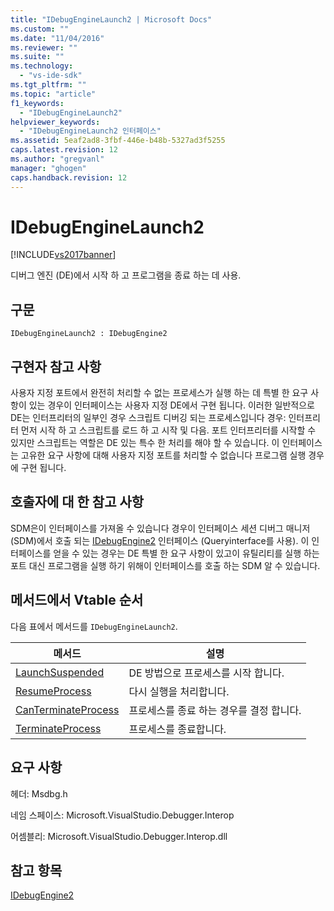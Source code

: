 ```yaml
---
title: "IDebugEngineLaunch2 | Microsoft Docs"
ms.custom: ""
ms.date: "11/04/2016"
ms.reviewer: ""
ms.suite: ""
ms.technology: 
  - "vs-ide-sdk"
ms.tgt_pltfrm: ""
ms.topic: "article"
f1_keywords: 
  - "IDebugEngineLaunch2"
helpviewer_keywords: 
  - "IDebugEngineLaunch2 인터페이스"
ms.assetid: 5eaf2ad8-3fbf-446e-b48b-5327ad3f5255
caps.latest.revision: 12
ms.author: "gregvanl"
manager: "ghogen"
caps.handback.revision: 12
---
```

# IDebugEngineLaunch2
[!INCLUDE[vs2017banner](../../../code-quality/includes/vs2017banner.md)]

디버그 엔진 \(DE\)에서 시작 하 고 프로그램을 종료 하는 데 사용.  
  
## 구문  
  
```  
IDebugEngineLaunch2 : IDebugEngine2  
```  
  
## 구현자 참고 사항  
 사용자 지정 포트에서 완전히 처리할 수 없는 프로세스가 실행 하는 데 특별 한 요구 사항이 있는 경우이 인터페이스는 사용자 지정 DE에서 구현 됩니다.  이러한 일반적으로 DE는 인터프리터의 일부인 경우 스크립트 디버깅 되는 프로세스입니다 경우: 인터프리터 먼저 시작 하 고 스크립트를 로드 하 고 시작 및 다음.  포트 인터프리터를 시작할 수 있지만 스크립트는 역할은 DE 있는 특수 한 처리를 해야 할 수 있습니다.  이 인터페이스는 고유한 요구 사항에 대해 사용자 지정 포트를 처리할 수 없습니다 프로그램 실행 경우에 구현 됩니다.  
  
## 호출자에 대 한 참고 사항  
 SDM은이 인터페이스를 가져올 수 있습니다 경우이 인터페이스 세션 디버그 매니저 \(SDM\)에서 호출 되는 [IDebugEngine2](../../../extensibility/debugger/reference/idebugengine2.md) 인터페이스 \(Queryinterface를 사용\).  이 인터페이스를 얻을 수 있는 경우는 DE 특별 한 요구 사항이 있고이 유틸리티를 실행 하는 포트 대신 프로그램을 실행 하기 위해이 인터페이스를 호출 하는 SDM 알 수 있습니다.  
  
## 메서드에서 Vtable 순서  
 다음 표에서 메서드를 `IDebugEngineLaunch2`.  
  
|메서드|설명|  
|---------|--------|  
|[LaunchSuspended](../../../extensibility/debugger/reference/idebugenginelaunch2-launchsuspended.md)|DE 방법으로 프로세스를 시작 합니다.|  
|[ResumeProcess](../../../extensibility/debugger/reference/idebugenginelaunch2-resumeprocess.md)|다시 실행을 처리합니다.|  
|[CanTerminateProcess](../../../extensibility/debugger/reference/idebugenginelaunch2-canterminateprocess.md)|프로세스를 종료 하는 경우를 결정 합니다.|  
|[TerminateProcess](../../../extensibility/debugger/reference/idebugenginelaunch2-terminateprocess.md)|프로세스를 종료합니다.|  
  
## 요구 사항  
 헤더: Msdbg.h  
  
 네임 스페이스: Microsoft.VisualStudio.Debugger.Interop  
  
 어셈블리: Microsoft.VisualStudio.Debugger.Interop.dll  
  
## 참고 항목  
 [IDebugEngine2](../../../extensibility/debugger/reference/idebugengine2.md)